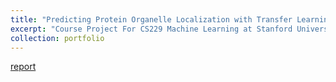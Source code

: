 ```yaml
---
title: "Predicting Protein Organelle Localization with Transfer Learning"
excerpt: "Course Project For CS229 Machine Learning at Stanford University<br/><img src='/images/cs229.png'>"
collection: portfolio
---
```



[report](../../files/ml-report.pdf)